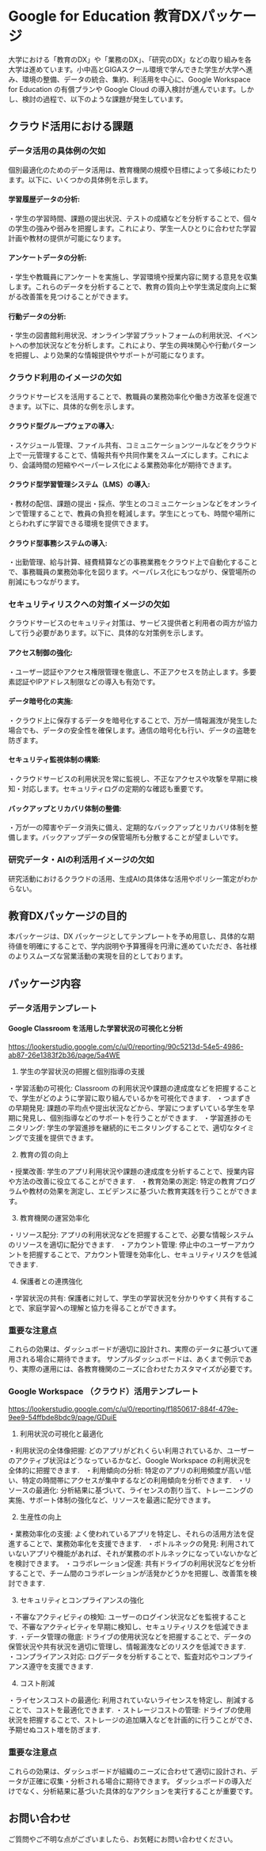 # Google for Education 教育DXパッケージ
大学における「教育のDX」や「業務のDX」、「研究のDX」などの取り組みを各大学は進めています。小中高とGIGAスクール環境で学んできた学生が大学へ進み、環境の整備、データの統合、集約、利活用を中心に、Google Workspace for Education の有償プランや Google Cloud の導入検討が進んでいます。しかし、検討の過程で、以下のような課題が発生しています。

## クラウド活用における課題


### データ活用の具体例の欠如

個別最適化のためのデータ活用は、教育機関の規模や目標によって多岐にわたります。以下に、いくつかの具体例を示します。

#### 学習履歴データの分析:
・学生の学習時間、課題の提出状況、テストの成績などを分析することで、個々の学生の強みや弱みを把握します。これにより、学生一人ひとりに合わせた学習計画や教材の提供が可能になります。

#### アンケートデータの分析:
・学生や教職員にアンケートを実施し、学習環境や授業内容に関する意見を収集します。これらのデータを分析することで、教育の質向上や学生満足度向上に繋がる改善策を見つけることができます。

#### 行動データの分析:
・学生の図書館利用状況、オンライン学習プラットフォームの利用状況、イベントへの参加状況などを分析します。これにより、学生の興味関心や行動パターンを把握し、より効果的な情報提供やサポートが可能になります。


### クラウド利用のイメージの欠如

クラウドサービスを活用することで、教職員の業務効率化や働き方改革を促進できます。以下に、具体的な例を示します。

#### クラウド型グループウェアの導入:
・スケジュール管理、ファイル共有、コミュニケーションツールなどをクラウド上で一元管理することで、情報共有や共同作業をスムーズにします。これにより、会議時間の短縮やペーパーレス化による業務効率化が期待できます。

#### クラウド型学習管理システム（LMS）の導入:
・教材の配信、課題の提出・採点、学生とのコミュニケーションなどをオンラインで管理することで、教員の負担を軽減します。学生にとっても、時間や場所にとらわれずに学習できる環境を提供できます。

#### クラウド型事務システムの導入:
・出勤管理、給与計算、経費精算などの事務業務をクラウド上で自動化することで、事務職員の業務効率化を図ります。ペーパレス化にもつながり、保管場所の削減にもつながります。

### セキュリティリスクへの対策イメージの欠如

クラウドサービスのセキュリティ対策は、サービス提供者と利用者の両方が協力して行う必要があります。以下に、具体的な対策例を示します。

#### アクセス制御の強化:
・ユーザー認証やアクセス権限管理を徹底し、不正アクセスを防止します。多要素認証やIPアドレス制限などの導入も有効です。

#### データ暗号化の実施:
・クラウド上に保存するデータを暗号化することで、万が一情報漏洩が発生した場合でも、データの安全性を確保します。通信の暗号化も行い、データの盗聴を防ぎます。

#### セキュリティ監視体制の構築:
・クラウドサービスの利用状況を常に監視し、不正なアクセスや攻撃を早期に検知・対応します。セキュリティログの定期的な確認も重要です。

#### バックアップとリカバリ体制の整備:
・万が一の障害やデータ消失に備え、定期的なバックアップとリカバリ体制を整備します。バックアップデータの保管場所も分散することが望ましいです。

### 研究データ・AIの利活用イメージの欠如

研究活動におけるクラウドの活用、生成AIの具体体な活用やポリシー策定がわからない。

## 教育DXパッケージの目的
本パッケージは、DX パッケージとしてテンプレートを予め用意し、具体的な期待値を明確にすることで、学内説明や予算獲得を円滑に進めていただき、各社様のよりスムーズな営業活動の実現を目的としております。

## パッケージ内容
### データ活用テンプレート

#### Google Classroom を活用した学習状況の可視化と分析 
https://lookerstudio.google.com/c/u/0/reporting/90c5213d-54e5-4986-ab87-26e1383f2b36/page/5a4WE

1. 学生の学習状況の把握と個別指導の支援

・学習活動の可視化: Classroom の利用状況や課題の達成度などを把握することで、学生がどのように学習に取り組んでいるかを可視化できます.   
・つまずきの早期発見: 課題の平均点や提出状況などから、学習につまずいている学生を早期に発見し、個別指導などのサポートを行うことができます.   
・学習進捗のモニタリング: 学生の学習進捗を継続的にモニタリングすることで、適切なタイミングで支援を提供できます。

2. 教育の質の向上

・授業改善: 学生のアプリ利用状況や課題の達成度を分析することで、授業内容や方法の改善に役立てることができます.   
・教育効果の測定: 特定の教育プログラムや教材の効果を測定し、エビデンスに基づいた教育実践を行うことができます。

3. 教育機関の運営効率化

・リソース配分: アプリの利用状況などを把握することで、必要な情報システムのリソースを適切に配分できます.   
・アカウント管理: 停止中のユーザーアカウントを把握することで、アカウント管理を効率化し、セキュリティリスクを低減できます.   

4. 保護者との連携強化

・学習状況の共有: 保護者に対して、学生の学習状況を分かりやすく共有することで、家庭学習への理解と協力を得ることができます。

### 重要な注意点

これらの効果は、ダッシュボードが適切に設計され、実際のデータに基づいて運用される場合に期待できます。
サンプルダッシュボードは、あくまで例示であり、実際の運用には、各教育機関のニーズに合わせたカスタマイズが必要です。

### Google Workspace （クラウド）活用テンプレート
https://lookerstudio.google.com/c/u/0/reporting/f1850617-884f-479e-9ee9-54ffbde8bdc9/page/GDuiE


1. 利用状況の可視化と最適化

・利用状況の全体像把握: どのアプリがどれくらい利用されているか、ユーザーのアクティブ状況はどうなっているかなど、Google Workspace の利用状況を全体的に把握できます.   
・利用傾向の分析: 特定のアプリの利用頻度が高い/低い、特定の時間帯にアクセスが集中するなどの利用傾向を分析できます.   
・リソースの最適化: 分析結果に基づいて、ライセンスの割り当て、トレーニングの実施、サポート体制の強化など、リソースを最適に配分できます。

2. 生産性の向上

・業務効率化の支援: よく使われているアプリを特定し、それらの活用方法を促進することで、業務効率化を支援できます.   
・ボトルネックの発見: 利用されていないアプリや機能があれば、それが業務のボトルネックになっていないかなどを検討できます。
・コラボレーション促進: 共有ドライブの利用状況などを分析することで、チーム間のコラボレーションが活発かどうかを把握し、改善策を検討できます.   

3. セキュリティとコンプライアンスの強化

・不審なアクティビティの検知: ユーザーのログイン状況などを監視することで、不審なアクティビティを早期に検知し、セキュリティリスクを低減できます.
・データ管理の徹底: ドライブの使用状況などを把握することで、データの保管状況や共有状況を適切に管理し、情報漏洩などのリスクを低減できます.   
・コンプライアンス対応: ログデータを分析することで、監査対応やコンプライアンス遵守を支援できます.

4. コスト削減

・ライセンスコストの最適化: 利用されていないライセンスを特定し、削減することで、コストを最適化できます.
・ストレージコストの管理: ドライブの使用状況を把握することで、ストレージの追加購入などを計画的に行うことができ、予期せぬコスト増を防ぎます.   

### 重要な注意点

これらの効果は、ダッシュボードが組織のニーズに合わせて適切に設計され、データが正確に収集・分析される場合に期待できます。
ダッシュボードの導入だけでなく、分析結果に基づいた具体的なアクションを実行することが重要です。

## お問い合わせ
ご質問やご不明な点がございましたら、お気軽にお問い合わせください。
